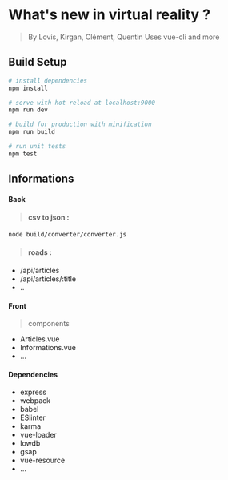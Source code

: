 # What's new in virtual reality ?
> By Lovis, Kirgan, Clément, Quentin
> Uses vue-cli and more

## Build Setup

``` bash
# install dependencies
npm install

# serve with hot reload at localhost:9000
npm run dev

# build for production with minification
npm run build

# run unit tests
npm test
```

## Informations
#### Back
>#### csv to json :
``` bash
node build/converter/converter.js
```

>#### roads :
- /api/articles
- /api/articles/:title
- ..

#### Front
>components
- Articles.vue
- Informations.vue
- ...

#### Dependencies
>     
  - express
  - webpack
  - babel
  - ESlinter
  - karma
  - vue-loader
  - lowdb
  - gsap
  - vue-resource
  - ...

